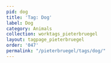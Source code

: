 ```yaml
---
pid: dog
title: 'Tag: Dog'
label: Dog
category: Animals
collection: worktags_pieterbruegel
layout: tagpage_pieterbruegel
order: '047'
permalink: "/pieterbruegel/tags/dog/"
---
```

